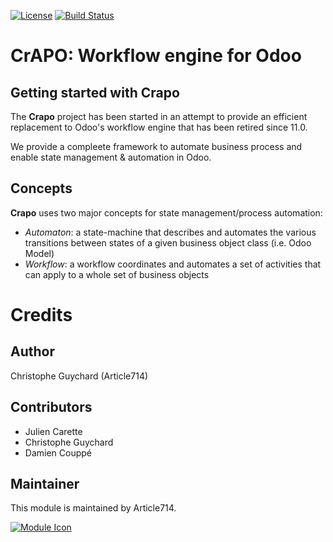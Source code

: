 [![License](https://img.shields.io/badge/licence-LGPL--3-blue.svg)](http://www.gnu.org/licenses/lgpl-3.0-standalone.html)
[![Build Status](https://travis-ci.com/article714/crapo.svg?branch=14.0)](https://travis-ci.com/article714/crapo)

# CrAPO: Workflow engine for Odoo

## Getting started with Crapo

The **Crapo** project has been started in an attempt to provide an efficient replacement to Odoo's workflow engine that has been retired since 11.0.

We provide a compleete framework to automate business process and enable state management & automation in Odoo.

## Concepts

**Crapo** uses two major concepts for state management/process automation:

- _Automaton_: a state-machine that describes and automates the various transitions between states of a given business object class (i.e. Odoo Model)
- _Workflow_: a workflow coordinates and automates a set of activities that can apply to a whole set of business objects

# Credits

## Author

Christophe Guychard (Article714)

## Contributors

- Julien Carette
- Christophe Guychard
- Damien Couppé

## Maintainer

This module is maintained by Article714.

[![Module Icon](https://article714.org/branding/)](https://www.article714.org)
